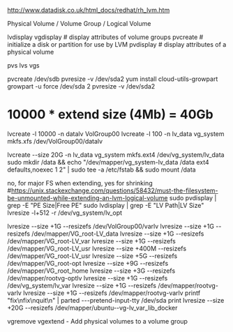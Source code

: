 http://www.datadisk.co.uk/html_docs/redhat/rh_lvm.htm

Physical Volume / Volume Group / Logical Volume

lvdisplay
vgdisplay # display attributes of volume groups
pvcreate # initialize a disk or partition for use by LVM
pvdisplay # display attributes of a physical volume

pvs
lvs
vgs


pvcreate /dev/sdb
pvresize -v /dev/sda2
yum install cloud-utils-growpart
growpart -u force /dev/sda 2
pvresize -v /dev/sda2

# 10000 * extend size (4Mb) = 40Gb
lvcreate -l 10000 -n datalv  VolGroup00
lvcreate -l 100   -n lv_data vg_system
mkfs.xfs  /dev/VolGroup00/datalv

lvcreate --size 20G  -n lv_data vg_system
mkfs.ext4 /dev/vg_system/lv_data
sudo mkdir /data && echo "/dev/mapper/vg_system-lv_data /data                    ext4    defaults,noexec        1 2" | sudo tee -a /etc/fstab && sudo mount /data



no, for major FS when extending, yes for shrinking #https://unix.stackexchange.com/questions/58432/must-the-filesystem-be-unmounted-while-extending-an-lvm-logical-volume
sudo pvdisplay | grep -E "PE Size|Free PE"
sudo lvdisplay | grep -E "LV Path|LV Size"
lvresize -l+512 -r /dev/vg_system/lv_opt

lvresize --size +1G   --resizefs /dev/VolGroup00/varlv
lvresize --size +1G   --resizefs /dev/mapper/VG_root-LV_data
lvresize --size +1G   --resizefs /dev/mapper/VG_root-LV_var
lvresize --size +1G   --resizefs /dev/mapper/VG_root-LV_usr
lvresize --size +400M --resizefs /dev/mapper/VG_root-LV_usr
lvresize --size +5G   --resizefs /dev/mapper/VG_root-opt
lvresize --size +9G   --resizefs /dev/mapper/VG_root_home
lvresize --size +3G   --resizefs /dev/mapper/rootvg-optlv
lvresize --size +1G   --resizefs /dev/vg_system/lv_var
lvresize --size +1G   --resizefs /dev/mapper/rootvg-varlv
lvresize --size +1G   --resizefs /dev/mapper/rootvg-varlv
printf "fix\nfix\nquit\n" | parted ---pretend-input-tty /dev/sda print
lvresize --size +20G   --resizefs /dev/mapper/ubuntu--vg-lv_var_lib_docker


vgremove
vgextend - Add physical volumes to a volume group
